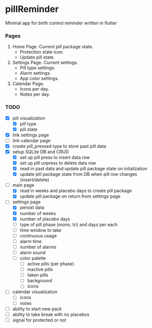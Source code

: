 # pillReminder
Minimal app for birth control reminder written in flutter


### Pages
1. Home Page. Current pill package state.
     * Protection state icon.
     * Update pill state.
2. Settings Page. Current settings. 
    * Pill type settings.
    * Alarm settings.
    * App color settings.
3. Calendar Page. 
    * Icons per day.
    * Notes per day.


### TODO

- [x] pill visualization
  - [x] pill type
  - [x] pill state
- [x] link settings page
- [ ] link calendar page
- [x] create pill_pressed type to store past pill data
- [x] setup SQLite DB and CRUD
  - [x] set up pill press to insert data row
  - [x] set up pill unpress to delete data row
  - [x] read in past data and update pill package state on initalization
  - [x] update pill package state from DB when pill row changes (insert/delete)

- [ ] main page
  - [x] read in weeks and placebo days to create pill package
  - [x] update pill package on return from settings page

- [ ] settings page
  - [x] persist data
  - [x] number of weeks
  - [x] number of placebo days
  - [ ] type of pill phase (mono, tri) and days per each
  - [ ] time window to take
  - [ ] continuous usage
  - [ ] alarm time
  - [ ] number of alarms
  - [ ] alarm sound
  - [ ] color palette
    - [ ] active pills (per phase)
    - [ ] inactive pills
    - [ ] taken pills
    - [ ] background 
    - [ ] icons
  
- [ ] calendar visualization
  - [ ] icons
  - [ ] notes
  
- [ ] ability to start new pack
- [ ] ability to take break with no placebos
- [ ] signal for protected or not
